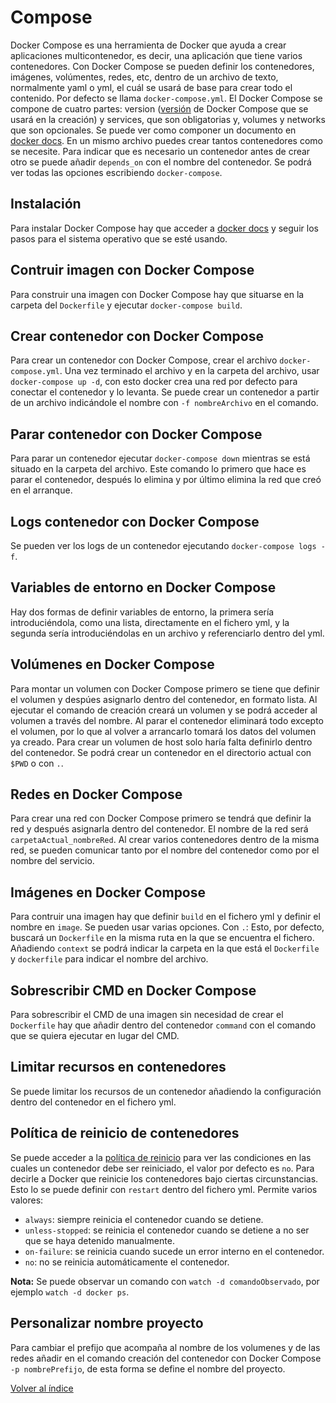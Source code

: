 # Compose

Docker Compose es una herramienta de Docker que ayuda a crear aplicaciones multicontenedor, es decir, una aplicación que tiene varios contenedores. Con Docker Compose se pueden definir los contenedores, imágenes, volúmentes, redes, etc, dentro de un archivo de texto, normalmente yaml o yml, el cuál se usará de base para crear todo el contenido. Por defecto se llama `docker-compose.yml`. El Docker Compose se compone de cuatro partes: version ([versión](https://docs.docker.com/compose/compose-file/compose-versioning/) de Docker Compose que se usará en la creación) y services, que son obligatorias y, volumes y networks que son opcionales. Se puede ver como componer un documento en [docker docs](https://docs.docker.com/compose/compose-file/). En un mismo archivo puedes crear tantos contenedores como se necesite. Para indicar que es necesario un contenedor antes de crear otro se puede añadir `depends_on` con el nombre del contenedor. Se podrá ver todas las opciones escribiendo `docker-compose`.

## Instalación

Para instalar Docker Compose hay que acceder a [docker docs](https://docs.docker.com/compose/install/) y seguir los pasos para el sistema operativo que se esté usando.

## Contruir imagen con Docker Compose

Para construir una imagen con Docker Compose hay que situarse en la carpeta del `Dockerfile` y ejecutar `docker-compose build`.

## Crear contenedor con Docker Compose

Para crear un contenedor con Docker Compose, crear el archivo `docker-compose.yml`. Una vez terminado el archivo y en la carpeta del archivo, usar `docker-compose up -d`, con esto docker crea una red por defecto para conectar el contenedor y lo levanta. Se puede crear un contenedor a partir de un archivo indicándole el nombre con `-f nombreArchivo` en el comando.

## Parar contenedor con Docker Compose

Para parar un contenedor ejecutar `docker-compose down` mientras se está situado en la carpeta del archivo. Este comando lo primero que hace es parar el contenedor, después lo elimina y por último elimina la red que creó en el arranque.

## Logs contenedor con Docker Compose

Se pueden ver los logs de un contenedor ejecutando `docker-compose logs -f`.

## Variables de entorno en Docker Compose

Hay dos formas de definir variables de entorno, la primera sería introduciéndola, como una lista, directamente en el fichero yml, y la segunda sería introduciéndolas en un archivo y referenciarlo dentro del yml.

## Volúmenes en Docker Compose

Para montar un volumen con Docker Compose primero se tiene que definir el volumen y despúes asignarlo dentro del contenedor, en formato lista. Al ejecutar el comando de creación creará un volumen y se podrá acceder al volumen a través del nombre. Al parar el contenedor eliminará todo excepto el volumen, por lo que al volver a arrancarlo tomará los datos del volumen ya creado. Para crear un volumen de host solo haría falta definirlo dentro del contenedor. Se podrá crear un contenedor en el directorio actual con `$PWD` o con `.`.

## Redes en Docker Compose

Para crear una red con Docker Compose primero se tendrá que definir la red y después asignarla dentro del contenedor. El nombre de la red será `carpetaActual_nombreRed`. Al crear varios contenedores dentro de la misma red, se pueden comunicar tanto por el nombre del contenedor como por el nombre del servicio.

## Imágenes en Docker Compose

Para contruir una imagen hay que definir `build` en el fichero yml y definir el nombre en `image`. Se pueden usar varias opciones. Con `.`: Esto, por defecto, buscará un `Dockerfile` en la misma ruta en la que se encuentra el fichero. Añadiendo `context` se podrá indicar la carpeta en la que está el `Dockerfile` y `dockerfile` para indicar el nombre del archivo.

## Sobrescribir CMD en Docker Compose

Para sobrescribir el CMD de una imagen sin necesidad de crear el `Dockerfile` hay que añadir dentro del contenedor `command` con el comando que se quiera ejecutar en lugar del CMD.

## Limitar recursos en contenedores

Se puede limitar los recursos de un contenedor añadiendo la configuración dentro del contenedor en el fichero yml.

## Política de reinicio de contenedores

Se puede acceder a la [política de reinicio](https://docs.docker.com/config/containers/start-containers-automatically/) para ver las condiciones en las cuales un contenedor debe ser reiniciado, el valor por defecto es `no`. Para decirle a Docker que reinicie los contenedores bajo ciertas circunstancias. Esto lo se puede definir con `restart` dentro del fichero yml. Permite varios valores:

- `always`: siempre reinicia el contenedor cuando se detiene.
- `unless-stopped`: se reinicia el contenedor cuando se detiene a no ser que se haya detenido manualmente.
- `on-failure`: se reinicia cuando sucede un error interno en el contenedor.
- `no`: no se reinicia automáticamente el contenedor.

**Nota:** Se puede observar un comando con `watch -d comandoObservado`, por ejemplo `watch -d docker ps`.

## Personalizar nombre proyecto

Para cambiar el prefijo que acompaña al nombre de los volumenes y de las redes añadir en el comando creación del contenedor con Docker Compose `-p nombrePrefijo`, de esta forma se define el nombre del proyecto.

[Volver al índice](../README.md)
